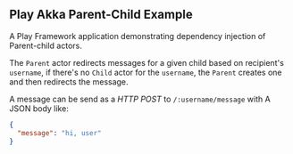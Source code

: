 ## Play Akka Parent-Child Example

A Play Framework application demonstrating dependency injection of Parent-child actors.

The `Parent` actor redirects messages for a given child based on recipient's `username`, if there's no `Child` actor for the `username`, the `Parent` creates one and then redirects the message.

A message can be send as a *HTTP POST* to `/:username/message` with A JSON body like:
```json
{
  "message": "hi, user"
}
```